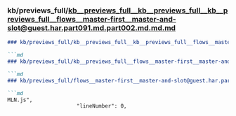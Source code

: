 ### kb/previews_full/kb__previews_full__kb__previews_full__kb__previews_full__flows__master-first__master-and-slot@guest.har.part091.md.part002.md.md.md

```md
### kb/previews_full/kb__previews_full__kb__previews_full__flows__master-first__master-and-slot@guest.har.part091.md.part002.md.md

```md
### kb/previews_full/kb__previews_full__flows__master-first__master-and-slot@guest.har.part091.md.part002.md

```md
### kb/previews_full/flows__master-first__master-and-slot@guest.har.part091.md (part 002)

```md
MLN.js",
                      "lineNumber": 0,
                     
```

```

```

```

```
